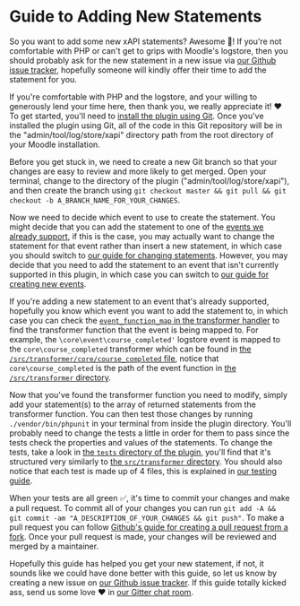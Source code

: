 # Guide to Adding New Statements
So you want to add some new xAPI statements? Awesome 🤘! If you're not comfortable with PHP or can't get to grips with Moodle's logstore, then you should probably ask for the new statement in a new issue via [our Github issue tracker](https://github.com/xAPI-vle/moodle-logstore_xapi/issues), hopefully someone will kindly offer their time to add the statement for you.

If you're comfortable with PHP and the logstore, and your willing to generously lend your time here, then thank you, we really appreciate it! ❤️️  To get started, you'll need to [install the plugin using Git](install-with-git.md). Once you've installed the plugin using Git, all of the code in this Git repository will be in the "admin/tool/log/store/xapi" directory path from the root directory of your Moodle installation.

Before you get stuck in, we need to create a new Git branch so that your changes are easy to review and more likely to get merged. Open your terminal, change to the directory of the plugin ("admin/tool/log/store/xapi"), and then create the branch using `git checkout master && git pull && git checkout -b A_BRANCH_NAME_FOR_YOUR_CHANGES`.

Now we need to decide which event to use to create the statement. You might decide that you can add the statement to one of the [events we already support](../src/transformer/handler.php), if this is the case, you may actually want to change the statement for that event rather than insert a new statement, in which case you should switch to [our guide for changing statements](change-statement.md). However, you may decide that you need to add the statement to an event that isn't currently supported in this plugin, in which case you can switch to [our guide for creating new events](new-events.md).

If you're adding a new statement to an event that's already supported, hopefully you know which event you want to add the statement to, in which case you can check the [`event_function_map` in the transformer handler](/src/transformer/handler.php) to find the transformer function that the event is being mapped to. For example, the `\core\event\course_completed'` logstore event is mapped to the `core\course_completed` transformer which can be found in [the `/src/transformer/core/course_completed` file](../src/transformer/core/course_completed), notice that `core\course_completed` is the path of the event function in [the `/src/transformer` directory](../src/transformer).

Now that you've found the transformer function you need to modify, simply add your statement(s) to the array of returned statements from the transformer function. You can then test those changes by running `./vendor/bin/phpunit` in your terminal from inside the plugin directory. You'll probably need to change the tests a little in order for them to pass since the tests check the properties and values of the statements. To change the tests, take a look in [the `tests` directory of the plugin](../tests), you'll find that it's structured very similarly to [the `src/transformer` directory](../src/transformer). You should also notice that each test is made up of 4 files, this is explained in [our testing guide](testing.md).

When your tests are all green ✅, it's time to commit your changes and make a pull request. To commit all of your changes you can run `git add -A && git commit -am "A_DESCRIPTION_OF_YOUR_CHANGES && git push"`. To make a pull request you can follow [Github's guide for creating a pull request from a fork](https://help.github.com/articles/creating-a-pull-request-from-a-fork/). Once your pull request is made, your changes will be reviewed and merged by a maintainer.

Hopefully this guide has helped you get your new statement, if not, it sounds like we could have done better with this guide, so let us know by creating a new issue on [our Github issue tracker](https://github.com/xAPI-vle/moodle-logstore_xapi/issues). If this guide totally kicked ass, send us some love ❤️ in [our Gitter chat room](https://gitter.im/LearningLocker/learninglocker).